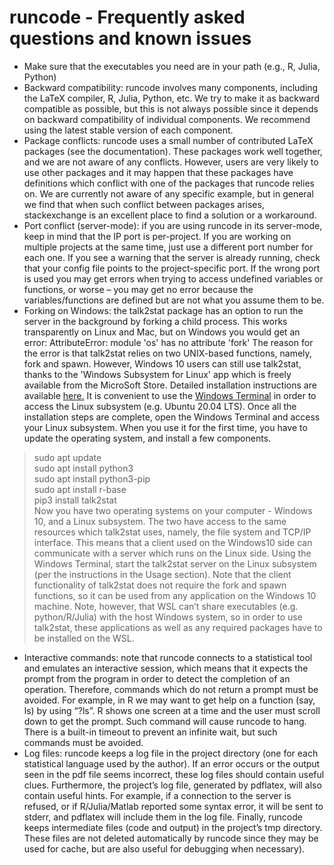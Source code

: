 # runcode - Frequently asked questions and known issues
 
- Make sure that the executables you need are in your path (e.g., R, Julia, Python)
- Backward compatibility: runcode involves many components, including the LaTeX compiler, R, Julia, Python, etc. We try to make it as backward compatible as possible, but this is not always possible since it depends on backward compatibility of individual components. We recommend using the latest stable version of each component.
- Package conflicts: runcode uses a small number of contributed LaTeX packages (see the documentation). These packages work well together, and we are not aware of any conflicts. However, users are very likely to use other packages and it may happen that these packages have definitions which conflict with one of the packages that runcode relies on. We are currently not aware of any specific example, but in general we find that when such conflict between packages arises, stackexchange is an excellent place to find a solution or a workaround.
- Port conflict (server-mode): if you are using runcode in its server-mode, keep in mind that the IP port is per-project. If you are working on multiple projects at the same time, just use a different port number for each one. If you see a warning that the server is already running, check that your config file points to the project-specific port. If the wrong port is used you may get errors when trying to access undefined variables or functions, or worse – you may get no error because the variables/functions are defined but are not what you assume them to be.
- Forking on Windows: the talk2stat package has an option to run the server in the background by forking a child process. This works transparently on Linux and Mac, but on Windows you would get an error:
  AttributeError: module 'os' has no attribute 'fork'
The reason for the error is that talk2stat relies on two UNIX-based functions, namely, fork and spawn. However, Windows 10 users can still use talk2stat, thanks to the 'Windows Subsystem for Linux' app which is freely available from the MicroSoft Store. Detailed installation instructions are available [here.](https://docs.microsoft.com/en-us/windows/wsl/install-win10)
It is convenient to use the [Windows Terminal](https://docs.microsoft.com/en-us/windows/terminal/get-started) in order to access the Linux subsystem (e.g. Ubuntu 20.04 LTS). Once all the installation steps are complete, open the Windows Terminal and access your Linux subsystem. When you use it for the first time, you have to update the operating system, and install a few components.
> sudo apt update\
> sudo apt install python3\
> sudo apt install python3-pip\
> sudo apt install r-base\
> pip3 install talk2stat\
Now you have two operating systems on your computer - Windows 10, and a Linux subsystem. The two have access to the same resources which talk2stat uses, namely, the file system and TCP/IP interface. This means that a client used on the Windows10 side can communicate with a server which runs on the Linux side. Using the Windows Terminal, start the talk2stat server on the Linux subsystem (per the instructions in the Usage section). Note that the client functionality of talk2stat does not require the fork and spawn functions, so it can be used from any application on the Windows 10 machine.
Note, however, that WSL can’t share executables (e.g. python/R/Julia) with the host Windows system, so in order to use talk2stat, these applications as well as any required packages have to be installed on the WSL.
- Interactive commands: note that runcode connects to a statistical tool and emulates an interactive session, which means that it expects the prompt from the program in order to detect the completion of an operation. Therefore, commands which do not return a prompt must be avoided. For example, in R we may want to get help on a function (say, ls) by using “?ls”. R shows one screen at a time and the user must scroll down to get the prompt. Such command will cause runcode to hang. There is a built-in timeout to prevent an infinite wait, but such commands must be avoided.
- Log files: runcode keeps a log file in the project directory (one for each statistical language used by the author). If an error occurs or the output seen in the pdf file seems incorrect, these log files should contain useful clues. Furthermore, the project’s log file, generated by pdflatex, will also contain useful hints. For example, if a connection to the server is refused, or if R/Julia/Matlab reported some syntax error, it will be sent to stderr, and pdflatex will include them in the log file. Finally, runcode keeps intermediate files (code and output) in the project’s tmp directory. These files are not deleted automatically by runcode since they may be used for cache, but are also useful for debugging when necessary).
